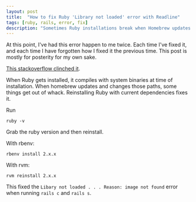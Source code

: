 ```yaml
---
layout: post
title:  "How to fix Ruby 'Library not loaded' error with Readline"
tags: [ruby, rails, error, fix]
description: "Sometimes Ruby installations break when Homebrew updates. Reinstalling Ruby should fix the problem."
---
```


At this point, I've had this error happen to me twice. Each time I've fixed it, and each time I have forgotten how I fixed it the previous time. This post is mostly for posterity for my own sake. 

[This stackoverflow clinched it](https://stackoverflow.com/questions/54261455/library-not-loaded-usr-local-opt-readline-lib-libreadline-7-dylib). 

When Ruby gets installed, it compiles with system binaries at time of installation. When homebrew updates and changes those paths, some things get out of whack. Reinstalling Ruby with current dependencies fixes it. 

Run 

```
ruby -v
```

Grab the ruby version and then reinstall. 

With rbenv: 

```
rbenv install 2.x.x
```

With rvm: 

```
rvm reinstall 2.x.x
```

This fixed the `Libary not loaded . . . Reason: image not found` error when running `rails c` and `rails s`. 